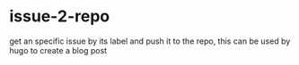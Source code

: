 # issue-2-repo
get an specific issue by its label and push it to the repo, this can be used by hugo to create a blog post
